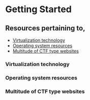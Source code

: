 # Getting Started
## Resources pertaining to, 
  - [Virtualization technology](#Virtualization-technology)
  - [Operating system resources](#Operating-system-resources)
  - [Multitude of CTF type websites](#Multitude-of-CTF-type-websites)

### Virtualization technology


### Operating system resources


### Multitude of CTF type websites

